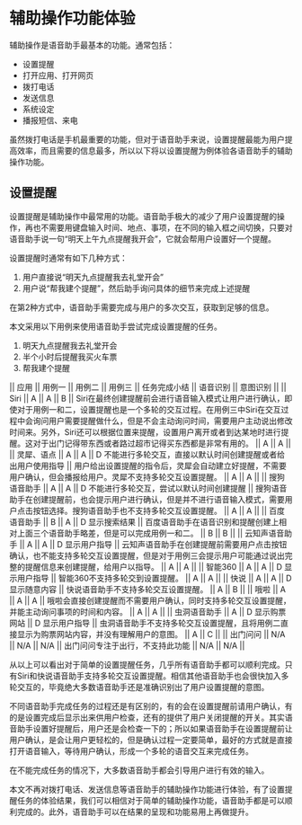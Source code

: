 辅助操作功能体验
==================

辅助操作是语音助手最基本的功能。通常包括：
- 设置提醒
- 打开应用、打开网页
- 拨打电话
- 发送信息
- 系统设定
- 播报短信、来电

虽然拨打电话是手机最重要的功能，但对于语音助手来说，设置提醒最能为用户提高效率，而且需要的信息最多，所以以下将以设置提醒为例体验各语音助手的辅助操作功能。

设置提醒
----------------

设置提醒是辅助操作中最常用的功能。语音助手极大的减少了用户设置提醒的操作，再也不需要用键盘输入时间、地点、事项，在不同的输入框之间切换，只要对语音助手说一句“明天上午九点提醒我开会”，它就会帮用户设置好一个提醒。

设置提醒时通常有如下几种方式：
1. 用户直接说“明天九点提醒我去礼堂开会”
2. 用户说“帮我建个提醒”，然后助手询问具体的细节来完成上述提醒

在第2种方式中，语音助手需要完成与用户的多次交互，获取到足够的信息。

本文采用以下用例来使用语音助手尝试完成设置提醒的任务。
1. 明天九点提醒我去礼堂开会
2. 半个小时后提醒我买火车票
3. 帮我建个提醒

|| 应用 || 用例一 || 用例二 || 用例三 || 任务完成小结 || 语音识别 || 意图识别 ||
|| Siri || A || A || B || Siri在最终创建提醒前会进行语音输入模式让用户进行确认，即使对于用例一和二，设置提醒也是一个多轮的交互过程。在用例三中Siri在交互过程中会询问用户需要提醒做什么，但是不会主动询问时间，需要用户主动说出修改时间来。另外，Siri还可以根据位置来提醒，设置用户离开或者到达某地时进行提醒。这对于出门记得带东西或者路过超市记得买东西都是非常有用的。 || A || A ||
|| 灵犀、语点 || A || A || D 不能进行多轮交互，直接以默认时间创建提醒或者给出用户使用指导 || 用户给出设置提醒的指令后，灵犀会自动建立好提醒，不需要用户确认，但会播报给用户。灵犀不支持多轮交互设置提醒。 || A || A ||
|| 搜狗语音助手 || A || A || D 不能进行多轮交互，尝试以默认时间创建提醒 || 搜狗语音助手在创建提醒前，也会提示用户进行确认，但是并不进行语音输入模式，需要用户点击按钮选择。搜狗语音助手也不支持多轮交互设置提醒。 || A || A ||
|| 百度语音助手 || B || A || D 显示搜索结果 || 百度语音助手在语音识别和提醒创建上相对上面三个语音助手略差，但是可以完成用例一和二。 || B || B ||
|| 云知声语音助手 || A || A || D 显示用户指导 || 云知声语音助手在创建提醒前需要用户点击按钮确认，也不能支持多轮交互设置提醒，但是对于用例三会提示用户可能通过说出完整的提醒信息来创建提醒，给用户以指导。 || A || A ||
|| 智能360 || A || A || D 显示用户指导 || 智能360不支持多轮交到设置提醒。 || A || A ||
|| 快说 || A || A || D 显示随意内容 || 快说语音助手不支持多轮交互设置提醒。 || A || B ||
|| 哦啦 || A || A || A || 哦啦会直接创建提醒而不需要用户确认，同时支持多轮交互设置提醒，并能主动询问事项的时间和内容。 || A || A ||
|| 虫洞语音助手 || A || D 显示购票网站 || D 显示用户指导 || 虫洞语音助手不支持多轮交互设置提醒，且将用例二直接显示为购票网站内容，并没有理解用户的意图。 || A || C ||
|| 出门问问 || N/A || N/A || N/A || 出门问问专注于出行，不支持此功能 || N/A || N/A ||

从以上可以看出对于简单的设置提醒任务，几乎所有语音助手都可以顺利完成。只有Siri和快说语音助手支持多轮交互设置提醒。相信其他语音助手也会很快加入多轮交互的，毕竟绝大多数语音助手还是准确识别出了用户设置提醒的意图。

不同语音助手完成任务的过程还是有区别的，有的会在设置提醒前请用户确认，有的是设置完成后显示出来供用户检查，还有的提供了用户关闭提醒的开关。其实语音助手设置好提醒后，用户还是会检查一下的；所以如果语音助手在设置提醒前让用户确认，是会让用户更轻松的，但是确认过程一定要简单，最好的方式就是直接打开语音输入，等待用户确认，形成一个多轮的语音交互来完成任务。

在不能完成任务的情况下，大多数语音助手都会引导用户进行有效的输入。

本文不再对拨打电话、发送信息等语音助手的辅助操作功能进行体验，有了设置提醒任务的体验结果，我们可以相信对于简单的辅助操作功能，语音助手都是可以顺利完成的。此外，语音助手可以在结果的呈现和功能易用上再做提升。